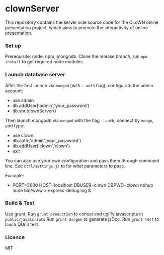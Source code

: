 clownServer
===
This repository contains the server side source code for the CLoWN online presentation project,
which aims to promote the interactivity of online presentation.


### Set up
Prerequisite: node, npm, mongodb.
Clone the release branch, run `npm install` to get required node modules.

### Launch database server
After the first launch via `mongod` (with `--auth` flag), configurate the admin account:
- use admin
- db.addUser('admin','your_password')
- db.shutdownServer()

Then launch mongodb via `mongod` with the flag `--auth`, connect by `mongo`, and type:
- use clown
- db.auth('admin','your_password')
- db.addUser('clown','clown')
- exit

You can also use your own configuration and pass them through command line.
See `ctrl/settings.js` to for what parameters to pass. 

Example:
- PORT=3000 HOST=localhost DBUSER=clown DBPWD=clown nohup node bin/www > express-debug.log &


### Build & Test

Use grunt.
Run `grunt production` to concat and uglify javascripts in `public/javascripts`
Run `grunt docgen` to generate jsDoc.
Run `grunt test` to lauch QUnit test.


### Licence

MIT